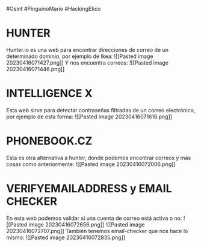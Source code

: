 #Osint #PinguinoMario #HackingEtico 
# HUNTER
Hunter.io es una web para encontrar direcciones de correo de un determinado dominio, por ejemplo de Ikea:
![[Pasted image 20230416071427.png]]
Y nos encuentra correos:
![[Pasted image 20230416071446.png]]
# INTELLIGENCE X
Esta web sirve para detectar contraseñas filtradas de un correo electrónico, por ejemplo de esta forma:
![[Pasted image 20230416071616.png]]
# PHONEBOOK.CZ
Esta es otra alternativa a hunter, donde podemos encontrar correos y más cosas como anteriormente:
![[Pasted image 20230416072006.png]]
# VERIFYEMAILADDRESS y EMAIL CHECKER
En esta web podemos validar si una cuenta de correo está activa o no:
![[Pasted image 20230416072656.png]]
![[Pasted image 20230416072707.png]]
También tenemos email-checker que nos hace lo mismo:
![[Pasted image 20230416072835.png]]
